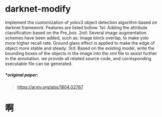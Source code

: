 # darknet-modify
Implement the customization of yolov3 object detection algorithm based on darknet framework. Features are listed bollow.
1st: Adding the attribute classification based on the Pre_box. 
2nd: Several image augmentation schemes have been added, such as: image block overlap, to make yolo more higher recall rate. Ground glass effect is applied to make the edge of object more stable and steady.
3rd: Based on the existing model, write the bounding boxes of the objects in the image into the xml file to assist further in the annotation.
we provide all related source code, and corresponding executable file can be generated.
##### *original paper:
> https://arxiv.org/abs/1804.02767
# 啊
